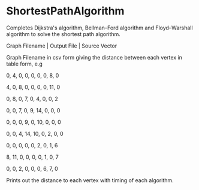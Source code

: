 # ShortestPathAlgorithm

Completes Dijkstra's algorithm, Bellman–Ford algorithm and Floyd–Warshall algorithm  to solve the shortest path algorithm.

Graph Filename | Output File | Source Vector

Graph Filename in csv form giving the distance between each vertex in table form, e.g

0, 4, 0, 0, 0, 0, 0, 8, 0

4, 0, 8, 0, 0, 0, 0, 11, 0

0, 8, 0, 7, 0, 4, 0, 0, 2

0, 0, 7, 0, 9, 14, 0, 0, 0

0, 0, 0, 9, 0, 10, 0, 0, 0

0, 0, 4, 14, 10, 0, 2, 0, 0

0, 0, 0, 0, 0, 2, 0, 1, 6

8, 11, 0, 0, 0, 0, 1, 0, 7

0, 0, 2, 0, 0, 0, 6, 7, 0

Prints out the distance to each vertex with timing of each algorithm.
